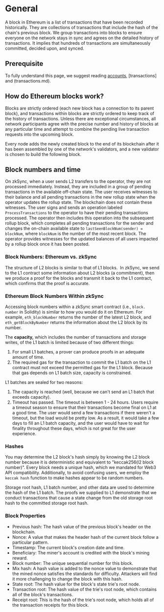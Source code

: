 # General

A block in Ethereum is a list of transactions that have been recorded historically. They are collections of transactions that include the hash of the chain's previous block.
We group transactions into blocks to ensure everyone on the network stays in sync and agrees on the detailed history of transactions. It implies that hundreds of transactions are simultaneously committed, decided upon, and synced.

## Prerequisite

To fully understand this page, we suggest reading [accounts](account.md), [transactions] and (transactions.md).

## How do Ethereum blocks work?

Blocks are strictly ordered (each new block has a connection to its parent block), and transactions within blocks are strictly ordered to keep track of the history of transactions.
Unless there are exceptional circumstances, all network participants agree with the precise number and history of blocks at any particular time and attempt to combine the pending live transaction requests into the upcoming block.


Every node adds the newly created block to the end of its blockchain after it has been assembled by one of the network's validators, and a new validator is chosen to build the following block.


## Block numbers and time

On zkSync, when a user sends L2 transfers to the operator, they are not processed immediately.
Instead, they are included in a group of pending transactions in the available off-chain state. The user receives witnesses to their balance and all pending transactions in the new rollup state when the operator updates the rollup state. The blockchain does not contain these witnesses.
The user signs and sends an operation labeled `ProcessTransactions` to the operator to have their pending transactions processed.
The operator then includes this operation into the subsequent rollup block, which completes all pending transactions for the sender and changes the on-chain available state to `lastSeenBlockNum(sender) = blockNum`, where `blockNum` is the number of the most recent block. The operator provides witnesses for the updated balances of all users impacted by a rollup block once it has been posted.


### Block Numbers: Ethereum vs. zkSync

The structure of L2 blocks is similar to that of L1 blocks. 
In zkSync, we send to the L1 contract some information about L2 blocks (a commitment), then we produce a proof for the blocks and transmit it back to the L1 contract, which confirms that the proof is accurate.


### Ethereum Block Numbers Within zkSync

Accessing block numbers within a zkSync smart contract (i.e., `block. number` in Solidity) is similar to how you would do it on Ethereum. For example, `eth_blockNumber` returns the number of the latest L2 block, and `eth_getBlockByNumber` returns the information about the L2 block by its number.

The **capacity,** which includes the number of transactions and storage writes, of the L1 batch is limited because of two different things:


1. For small L1 batches, a prover can produce proofs in an adequate amount of time.
2. The required gas for the transaction to commit the L1 batch on the L1 contract must not exceed the permitted gas for the L1 block. Because that gas depends on L1 batch size, capacity is constrained.


L1 batches are sealed for two reasons:

1. The capacity is reached (well, because we can't send an L1 batch that exceeds capacity).
2. Timeout has passed. The timeout is between 1 - 24 hours.
Users require a timeout season to ensure that their transactions become final on L1 at a good time.
The user would send a few transactions if there weren't a timeout, but the load would be pretty low. As a result, it would take a few days to fill an L1 batch capacity, and the user would have to wait for finality throughout these days, which is not great for the user experience.

### Hashes

You may determine the L2 block's hash simply by knowing the L2 block number because it is deterministic and equivalent to "keccak256(l2 block number)".
Every block needs a unique hash, which we mandated for Web3 API compatibility. Additionally, to avoid confusing users, we employ the `keccak hash` function to make hashes appear to be random numbers.

Storage root hash, L1 batch number, and other data are used to determine the hash of the L1 batch. The proofs we supplied to L1 demonstrate that we conduct transactions that cause a state change from the old storage root hash to the committed storage root hash.

### Block Properties

- Previous hash: The hash value of the previous block's header on the blockchain.
- Nonce: A value that makes the header hash of the current block follow a particular pattern.
- Timestamp: The current block's creation date and time.
- Beneficiary: The miner's account is credited with the block's mining reward.
- Block number: The unique sequential number for this block.
- Mix hash: A hash value is added to the nonce value to demonstrate that the mined nonce satisfies the standards for difficulty. Attackers will find it more challenging to change the block with this hash.
- State root: The hash value for the block's state trie's root node.
- Transaction root: The hash value of the trie's root node, which contains all of the block's transactions.
- Receipt root: This is the hash of the trie's root node, which holds all of the transaction receipts for this block.